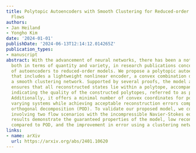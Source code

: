 ```yaml
---
title: Polytopic Autoencoders with Smooth Clustering for Reduced-order Modelling of
  Flows
authors:
- Jan Heiland
- Yongho Kim
date: '2024-01-01'
publishDate: '2024-06-13T12:14:12.014265Z'
publication_types:
- manuscript
abstract: With the advancement of neural networks, there has been a notable increase,
  both in terms of quantity and variety, in research publications concerning the application
  of autoencoders to reduced-order models. We propose a polytopic autoencoder architecture
  that includes a lightweight nonlinear encoder, a convex combination decoder, and
  a smooth clustering network. Supported by several proofs, the model architecture
  ensures that all reconstructed states lie within a polytope, accompanied by a metric
  indicating the quality of the constructed polytopes, referred to as polytope error.
  Additionally, it offers a minimal number of convex coordinates for polytopic linear-parameter
  varying systems while achieving acceptable reconstruction errors compared to proper
  orthogonal decomposition (POD). To validate our proposed model, we conduct simulations
  involving two flow scenarios with the incompressible Navier-Stokes equation. Numerical
  results demonstrate the guaranteed properties of the model, low reconstruction errors
  compared to POD, and the improvement in error using a clustering network.
links:
- name: arXiv
  url: https://arxiv.org/abs/2401.10620
---
```

